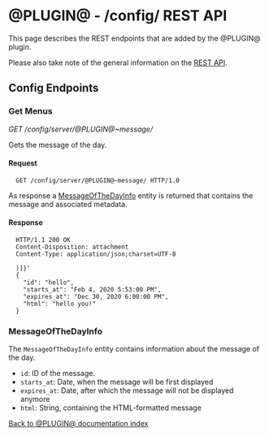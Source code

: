 @PLUGIN@ - /config/ REST API
============================

This page describes the REST endpoints that are added by the @PLUGIN@
plugin.

Please also take note of the general information on the
[REST API](../../../Documentation/rest-api.html).

<a id="config-endpoints"> Config Endpoints
------------------------------------------

### <a id="get-menus"> Get Menus
_GET /config/server/@PLUGIN@~message/_

Gets the message of the day.

#### Request

```
  GET /config/server/@PLUGIN@~message/ HTTP/1.0
```

As response a [MessageOfTheDayInfo](./rest-api-config.md#MessageOfTheDayInfo) entity
is returned that contains the message and associated metadata.

#### Response

```
  HTTP/1.1 200 OK
  Content-Disposition: attachment
  Content-Type: application/json;charset=UTF-8

  )]}'
  {
    "id": "hello",
    "starts_at": "Feb 4, 2020 5:53:00 PM",
    "expires_at": "Dec 30, 2020 6:00:00 PM",
    "html": "hello you!"
  }
```

### MessageOfTheDayInfo

The `MessageOfTheDayInfo` entity contains information about the message of the day.

* `id`: ID of the message.
* `starts_at`: Date, when the message will be first displayed
* `expires_at`: Date, after which the message will not be displayed anymore
* `html`: String, containing the HTML-formatted message


[Back to @PLUGIN@ documentation index][index]

[index]: index.html
